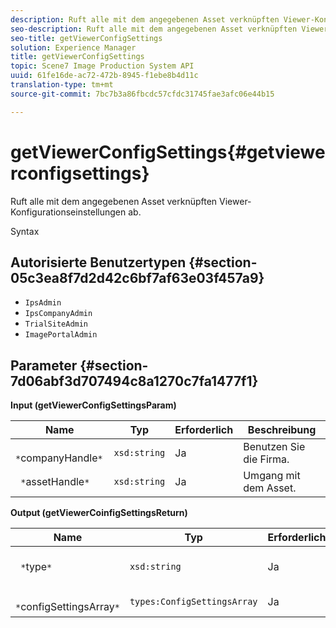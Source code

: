 ```yaml
---
description: Ruft alle mit dem angegebenen Asset verknüpften Viewer-Konfigurationseinstellungen ab.
seo-description: Ruft alle mit dem angegebenen Asset verknüpften Viewer-Konfigurationseinstellungen ab.
seo-title: getViewerConfigSettings
solution: Experience Manager
title: getViewerConfigSettings
topic: Scene7 Image Production System API
uuid: 61fe16de-ac72-472b-8945-f1ebe8b4d11c
translation-type: tm+mt
source-git-commit: 7bc7b3a86fbcdc57cfdc31745fae3afc06e44b15

---
```



# getViewerConfigSettings{#getviewerconfigsettings}

Ruft alle mit dem angegebenen Asset verknüpften Viewer-Konfigurationseinstellungen ab.

Syntax

## Autorisierte Benutzertypen {#section-05c3ea8f7d2d42c6bf7af63e03f457a9}

* `IpsAdmin`
* `IpsCompanyAdmin`
* `TrialSiteAdmin`
* `ImagePortalAdmin`

## Parameter {#section-7d06abf3d707494c8a1270c7fa1477f1}

**Input (getViewerConfigSettingsParam)**

| Name | Typ | Erforderlich | Beschreibung |
|---|---|---|---|
| ` *`companyHandle`*` | `xsd:string` | Ja | Benutzen Sie die Firma. |
| ` *`assetHandle`*` | `xsd:string` | Ja | Umgang mit dem Asset. |

**Output (getViewerCoinfigSettingsReturn)**

| Name | Typ | Erforderlich | Beschreibung |
|---|---|---|---|
| ` *`type`*` | `xsd:string` | Ja | Viewer-Typ, auf den die Konfigurationseinstellungen angewendet werden. |
| ` *`configSettingsArray`*` | `types:ConfigSettingsArray` | Ja | Array von Viewer-Konfigurationseinstellungen. |

